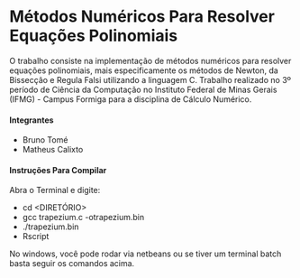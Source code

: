 # Métodos Numéricos Para Resolver Equações Polinomiais

O trabalho consiste na implementação de métodos numéricos para resolver equações polinomiais, mais especificamente os métodos de Newton, da Bissecção e Regula Falsi utilizando a linguagem C. Trabalho realizado no 3º período de Ciência da Computação no Instituto Federal de Minas Gerais (IFMG) - Campus Formiga para a disciplina de Cálculo Numérico.


#### Integrantes
- Bruno Tomé
- Matheus Calixto

#### Instruções Para Compilar

Abra o Terminal e digite:

- cd <DIRETÓRIO>
- gcc trapezium.c -otrapezium.bin
- ./trapezium.bin <ARQUIVO ENTRADA.txt> <ARQUIVO SAIDA.r>
- Rscript <ARQUIVO SAIDA.r>

No windows, você pode rodar via netbeans ou se tiver um terminal batch basta seguir os comandos acima.